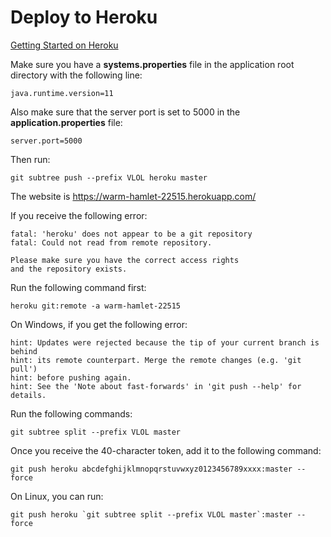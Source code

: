 # Deploy to Heroku

[Getting Started on Heroku](https://devcenter.heroku.com/start "Getting Started on Heroku")

Make sure you have a **systems.properties** file in the application root directory with the following line:

    java.runtime.version=11

Also make sure that the server port is set to 5000 in the **application.properties** file:

    server.port=5000

Then run:

    git subtree push --prefix VLOL heroku master

The website is https://warm-hamlet-22515.herokuapp.com/

If you receive the following error:

    fatal: 'heroku' does not appear to be a git repository
    fatal: Could not read from remote repository.

    Please make sure you have the correct access rights
    and the repository exists.

Run the following command first:

    heroku git:remote -a warm-hamlet-22515

On Windows, if you get the following error:

    hint: Updates were rejected because the tip of your current branch is behind
    hint: its remote counterpart. Merge the remote changes (e.g. 'git pull')
    hint: before pushing again.
    hint: See the 'Note about fast-forwards' in 'git push --help' for details.

Run the following commands:

    git subtree split --prefix VLOL master

Once you receive the 40-character token, add it to the following command:

    git push heroku abcdefghijklmnopqrstuvwxyz0123456789xxxx:master --force

On Linux, you can run:

    git push heroku `git subtree split --prefix VLOL master`:master --force
